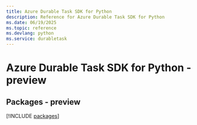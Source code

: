 ```yaml
---
title: Azure Durable Task SDK for Python
description: Reference for Azure Durable Task SDK for Python
ms.date: 06/19/2025
ms.topic: reference
ms.devlang: python
ms.service: durabletask
---
```

# Azure Durable Task SDK for Python - preview
## Packages - preview
[!INCLUDE [packages](durable-task-index.md)]